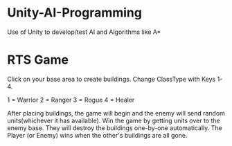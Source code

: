 # Unity-AI-Programming
 Use of Unity to develop/test AI and Algorithms like A*

# RTS Game
 Click on your base area to create buildings.
 Change ClassType with Keys 1-4.
 
 1 = Warrior
 2 = Ranger
 3 = Rogue
 4 = Healer
 
 After placing buildings, the game will begin and the enemy will send random units(whichever it has available).
 Win the game by getting units over to the enemy base. They will destroy the buildings one-by-one automatically.
 The Player (or Enemy) wins when the other's buildings are all gone.
